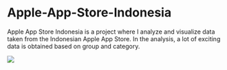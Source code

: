 # Apple-App-Store-Indonesia
Apple App Store Indonesia is a project where I analyze and visualize data taken from the Indonesian Apple App Store. In the analysis, a lot of exciting data is obtained based on group and category.

![](images/distribution_all-small.png)

